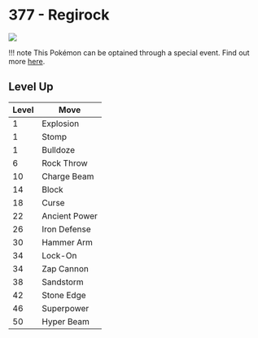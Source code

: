# 377 - Regirock
![][377]

!!! note
    This Pokémon can be optained through a special event. Find out more [here](/special_events/#regirock).

## Level Up

Level | Move
---   | ---
  1   | Explosion
  1   | Stomp
  1   | Bulldoze
  6   | Rock Throw
 10   | Charge Beam
 14   | Block
 18   | Curse
 22   | Ancient Power
 26   | Iron Defense
 30   | Hammer Arm
 34   | Lock-On
 34   | Zap Cannon
 38   | Sandstorm
 42   | Stone Edge
 46   | Superpower
 50   | Hyper Beam



[377]: /img/pokemon/377.png
